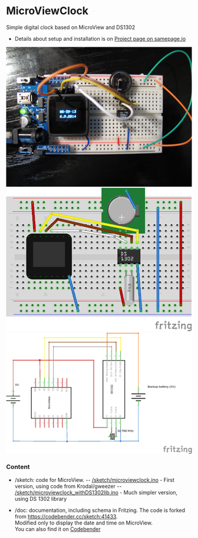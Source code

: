 MicroViewClock
==============

Simple digital clock based on MicroView and DS1302

- Details about setup and installation is on [Project page on samepage.io](https://samepage.io/app/#!/8740458cffb7c86971911d5f12e1e2291de7f7b7/page-132750646494497742-microview-clock) 
 
![Photo](/doc/breadboard.png) 
![Breadboard](/doc/schema_bb.png) 
![Schema](/doc/schema_schem.png) 

 
### Content
- /sketch: code for MicroView. 
-- [/sketch/microviewclock.ino](/sketch/microviewclock.ino) - First version, using code from Krodal/gweezer
-- [/sketch/microviewclock_withDS1302lib.ino](/sketch/microviewclock_withDS1302lib.ino) - Much simpler version, using DS 1302 library


- /doc: documentation, including schema in Fritzing.
The code is forked from https://codebender.cc/sketch:41433. <br>
Modified only to display the date and time on MicroView.<br>
You can also find it on [Codebender](https://codebender.cc/sketch:47544)
